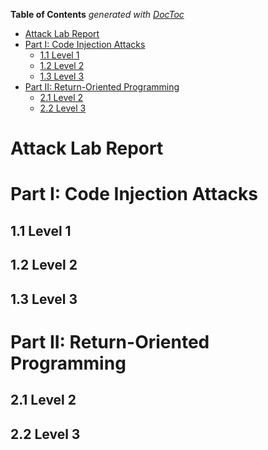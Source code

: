 <!-- START doctoc generated TOC please keep comment here to allow auto update -->
<!-- DON'T EDIT THIS SECTION, INSTEAD RE-RUN doctoc TO UPDATE -->
**Table of Contents**  *generated with [DocToc](https://github.com/thlorenz/doctoc)*

- [Attack Lab Report](#attack-lab-report)
- [Part I: Code Injection Attacks](#part-i-code-injection-attacks)
  - [1.1 Level 1](#11-level-1)
  - [1.2 Level 2](#12-level-2)
  - [1.3 Level 3](#13-level-3)
- [Part II: Return-Oriented Programming](#part-ii-return-oriented-programming)
  - [2.1 Level 2](#21-level-2)
  - [2.2 Level 3](#22-level-3)

<!-- END doctoc generated TOC please keep comment here to allow auto update -->



 Attack Lab Report
=================================

#	Part I: Code Injection Attacks

## 1.1 Level 1

## 1.2 Level 2

## 1.3 Level 3

#	Part II: Return-Oriented Programming

## 2.1 Level 2

## 2.2 Level 3